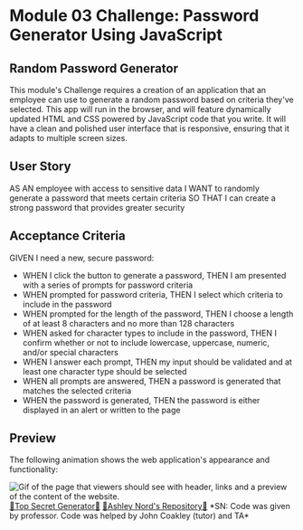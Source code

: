 # Module 03 Challenge: Password Generator Using JavaScript

<h2>Random Password Generator</h2>
<p>
This module's Challenge requires a creation of an application that an employee can use to generate a random password based on criteria they've selected. This app will run in the browser, and will feature dynamically updated HTML and CSS powered by JavaScript code that you write. It will have a clean and polished user interface that is responsive, ensuring that it adapts to multiple screen sizes. 
</p>


<h2>User Story</h2>
<p>
AS AN employee with access to sensitive data
I WANT to randomly generate a password that meets certain criteria
SO THAT I can create a strong password that provides greater security
</p>


<h2>Acceptance Criteria</h2>
<p>
GIVEN I need a new, secure password:
</p>
<ul>
<li>WHEN I click the button to generate a password,
THEN I am presented with a series of prompts for password criteria</li>
<li>WHEN prompted for password criteria,
THEN I select which criteria to include in the password</li>
<li>WHEN prompted for the length of the password,
THEN I choose a length of at least 8 characters and no more than 128 characters</li>
<li>WHEN asked for character types to include in the password,
THEN I confirm whether or not to include lowercase, uppercase, numeric, and/or special characters</li>
<li>WHEN I answer each prompt,
THEN my input should be validated and at least one character type should be selected</li>
<li>WHEN all prompts are answered,
THEN a password is generated that matches the selected criteria</li>
<li>WHEN the password is generated,
THEN the password is either displayed in an alert or written to the page</li>
</ul>

<h2>Preview</h2>
<p>The following animation shows the web application's appearance and functionality:
</p>
<img src="./assets/images/preview.PNG" alt="Gif of the page that viewers should see with header, links and a preview of the content of the website.">
<a href="https://a-nord.github.io/Top-Secret-Password-Generator/">💖Top Secret Generator💖</a>
<a href="https://github.com/a-nord/Top-Secret-Password-Generator">💖Ashley Nord's Repository💖</a>
*SN: Code was given by professor. Code was helped by John Coakley (tutor) and TA*